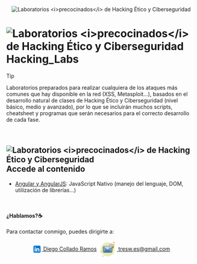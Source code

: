 <p align="center">
<picture>
  <source media="(prefers-color-scheme: dark)" srcset="/images/mal.png">
  <source media="(prefers-color-scheme: light)" srcset="/images/mal.png">
  <img alt="Laboratorios <i>precocinados</i> de Hacking Ético y Ciberseguridad" src="/images/mal.png" width="10%">
</picture>
</p>

# <img alt="Laboratorios <i>precocinados</i> de Hacking Ético y Ciberseguridad" src="/images/lab.png" width="4%"> Hacking_Labs 

> [!TIP]
> Laboratorios preparados para realizar cualquiera de los ataques más comunes que hay disponible en la red (XSS, Metasploit...), basados en el desarrollo natural de clases de Hacking Ético y Ciberseguridad (nivel básico, medio y avanzado), por lo que se incluirán muchos scripts, cheatsheet y programas que serán necesarios para el correcto desarrollo de cada fase.

<br>

## <img alt="Laboratorios <i>precocinados</i> de Hacking Ético y Ciberseguridad" src="/images/monstruo.png" width="4%">Accede al contenido

- [Angular y AngularJS](): JavaScript Nativo (manejo del lenguaje, DOM, utilización de librerías...)



<br>

#### ¿Hablamos?☕️
Para contactar conmigo, puedes dirigirte a: 

<p align="center">
<a href="https://linkedin.com/in/3wdiegocollado/" target="blank"><img align="center" src="images/linkedin.png" alt="Diego Collado Ramos"/> Diego Collado Ramos</a>        <a href="mailto:tresw.es@gmail.com " target="blank"><img align="center" src="images/email.png" alt="LinkedIn Diego Collado Ramos"/> tresw.es@gmail.com</a>
</p>
